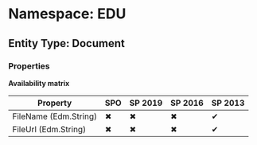 # Namespace: EDU
## Entity Type: Document

### Properties

**Availability matrix**

Property | SPO | SP 2019 | SP 2016 | SP 2013
----------|-----|---------|---------|--------
FileName (Edm.String) | ✖ | ✖ | ✖ | ✔
FileUrl (Edm.String) | ✖ | ✖ | ✖ | ✔

